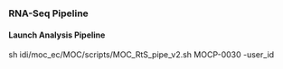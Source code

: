 ### RNA-Seq Pipeline

#### Launch Analysis Pipeline
sh idi/moc_ec/MOC/scripts/MOC_RtS_pipe_v2.sh MOCP-0030 -user_id
